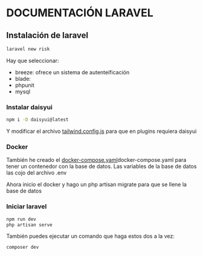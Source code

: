# DOCUMENTACIÓN LARAVEL
## Instalación de laravel
```bash
laravel new risk
```
Hay que seleccionar:
- breeze: ofrece un sistema de autenteificación
- blade:
- phpunit
- mysql

### Instalar daisyui
```bash
npm i -D daisyui@latest
```
Y modificar el archivo [tailwind.config.js](./tailwind.config.js) para que en plugins requiera daisyui


### Docker
También he creado el [docker-compose.yaml](./docker-compose.yaml)docker-compose.yaml para tener un contenedor con la base de datos.
Las variables de la base de datos las cojo del archivo .env

Ahora inicio el docker y hago un php artisan migrate para que se llene la base de datos

### Iniciar laravel
 ```bash
npm run dev
php artisan serve
```
También puedes ejecutar un comando que haga estos dos a la vez:
```bash
composer dev
```


